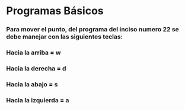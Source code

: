 # Programas Básicos

### Para mover el punto, del programa del inciso numero 22 se debe manejar con las siguientes teclas:

### Hacia la arriba    = w
### Hacia la derecha   = d
### Hacia la abajo     = s
### Hacia la izquierda = a
